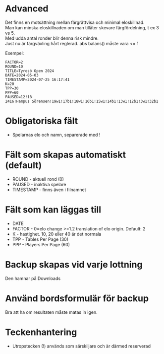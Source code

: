 # Advanced

Det finns en motsättning mellan färgrättvisa och minimal eloskillnad.  
Man kan minska eloskillnaden om man tillåter skevare färgfördelning, t ex 3 vs 5.  
Med udda antal ronder blir denna risk mindre.  
Just nu är färgväxling hårt reglerad. abs balans() måste vara <= 1

Exempel:
```
FACTOR=2
ROUND=10
TITLE=Tyresö Open 2024
DATE=2024-05-03
TIMESTAMP=2024-07-25 16:17:41
K=20
TPP=30
PPP=60
PAUSED=12!18
2416!Hampus Sörensen!19w1!17b1!18w1!16b1!15w1!14b1!13w1!12b1!3w1!32b1
```

# Obligatoriska fält

* Spelarnas elo och namn, separerade med !

# Fält som skapas automatiskt (default)

* ROUND - aktuell rond (0)
* PAUSED - inaktiva spelare
* TIMESTAMP - finns även i filnamnet

# Fält som kan läggas till
* DATE
* FACTOR - 0=elo change >=1.2 translation of elo origin. Default: 2
* K - hastighet. 10, 20 eller 40 är det normala
* TPP - Tables Per Page (30)
* PPP - Players Per Page (60)

# Backup skapas vid varje lottning

Den hamnar på Downloads

# Använd bordsformulär för backup

Bra att ha om resultaten måste matas in igen.

# Teckenhantering

* Utropstecken (!) används som särskiljare och är därmed reserverad
